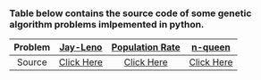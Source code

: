 ### Table below contains the source code of some genetic algorithm problems imlpemented in python.


| Problem 	         | [Jay-Leno](Jay-Leno/) 	            | [Population Rate](Population-Rate) 	| [n-queen](n-queen) 	   |
|:---------:	     |:------:|:---------------:	        |:---------:|
| Source  	         |   [Click Here](Jay-Leno/main.py)     |       [Click Here](Population-Rate/birth_deaths.ipynb)          	|     [Click Here](https://colab.research.google.com/drive/1W56FIfJeZliSm6a0HNqngSnf-t_1Yl0u?usp=sharing)    	|